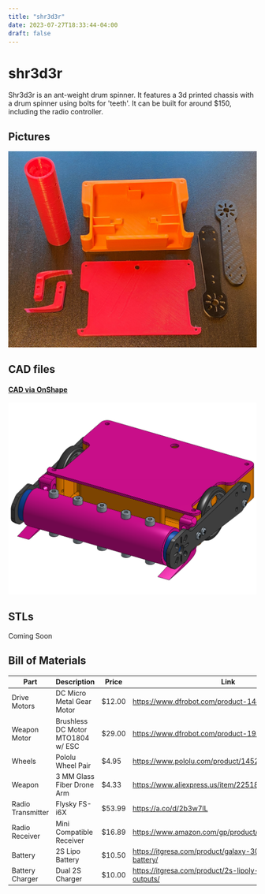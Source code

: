 ```yaml
---
title: "shr3d3r"
date: 2023-07-27T18:33:44-04:00
draft: false
---
```


# shr3d3r

Shr3d3r is an ant-weight drum spinner.  It features a 3d printed chassis with a drum spinner using bolts for 'teeth'.  It can be built for around $150, including the radio controller.

## Pictures
![shr3d3r](images/shr3d3rv2.jpg)
## CAD files

#### [CAD via OnShape](https://cad.onshape.com/documents/79d83e4f2aa5eaea73d4ad75)
![shr3d3r](images/Shr3d3r2-CAD.png)
## STLs
Coming Soon

## Bill of Materials
|Part        |Description |Price       |Link        |
|------------|------------|------------|------------|
|Drive Motors|DC Micro Metal Gear Motor|$12.00|https://www.dfrobot.com/product-1488.html|
|Weapon Motor|Brushless DC Motor MTO1804 w/ ESC|$29.00|https://www.dfrobot.com/product-1959.html|
|Wheels      |Pololu Wheel Pair|$4.95|https://www.pololu.com/product/1452|
|Weapon      |3 MM Glass Fiber Drone Arm|$4.33|https://www.aliexpress.us/item/2251832296591086.html|
|Radio Transmitter|Flysky FS-i6X|$53.99|https://a.co/d/2b3w7lL|
|Radio Receiver|Mini Compatible Receiver|$16.89|https://www.amazon.com/gp/product/B081CJFVFV|
|Battery|2S Lipo Battery|$10.50|https://itgresa.com/product/galaxy-300mah-2s-lipoly-battery/|
|Battery Charger|Dual 2S Charger|$10.00|https://itgresa.com/product/2s-lipoly-charger-with-two-outputs/|

